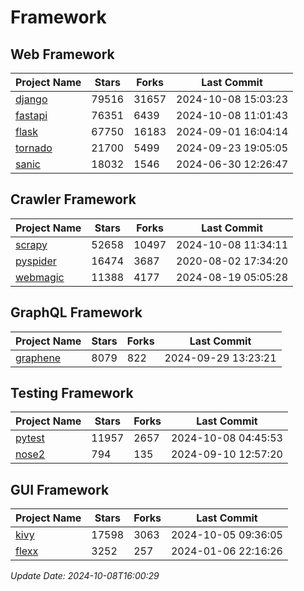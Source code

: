 # Framework

## Web Framework
| Project Name | Stars | Forks | Last Commit |
| ------------ | ----- | ----- | ----------- |
| [django](https://github.com/django/django) | 79516 | 31657 | 2024-10-08 15:03:23 |
| [fastapi](https://github.com/fastapi/fastapi) | 76351 | 6439 | 2024-10-08 11:01:43 |
| [flask](https://github.com/pallets/flask) | 67750 | 16183 | 2024-09-01 16:04:14 |
| [tornado](https://github.com/tornadoweb/tornado) | 21700 | 5499 | 2024-09-23 19:05:05 |
| [sanic](https://github.com/sanic-org/sanic) | 18032 | 1546 | 2024-06-30 12:26:47 |

## Crawler Framework
| Project Name | Stars | Forks | Last Commit |
| ------------ | ----- | ----- | ----------- |
| [scrapy](https://github.com/scrapy/scrapy) | 52658 | 10497 | 2024-10-08 11:34:11 |
| [pyspider](https://github.com/binux/pyspider) | 16474 | 3687 | 2020-08-02 17:34:20 |
| [webmagic](https://github.com/code4craft/webmagic) | 11388 | 4177 | 2024-08-19 05:05:28 |

## GraphQL Framework
| Project Name | Stars | Forks | Last Commit |
| ------------ | ----- | ----- | ----------- |
| [graphene](https://github.com/graphql-python/graphene) | 8079 | 822 | 2024-09-29 13:23:21 |

## Testing Framework
| Project Name | Stars | Forks | Last Commit |
| ------------ | ----- | ----- | ----------- |
| [pytest](https://github.com/pytest-dev/pytest) | 11957 | 2657 | 2024-10-08 04:45:53 |
| [nose2](https://github.com/nose-devs/nose2) | 794 | 135 | 2024-09-10 12:57:20 |

## GUI Framework
| Project Name | Stars | Forks | Last Commit |
| ------------ | ----- | ----- | ----------- |
| [kivy](https://github.com/kivy/kivy) | 17598 | 3063 | 2024-10-05 09:36:05 |
| [flexx](https://github.com/flexxui/flexx) | 3252 | 257 | 2024-01-06 22:16:26 |

*Update Date: 2024-10-08T16:00:29*